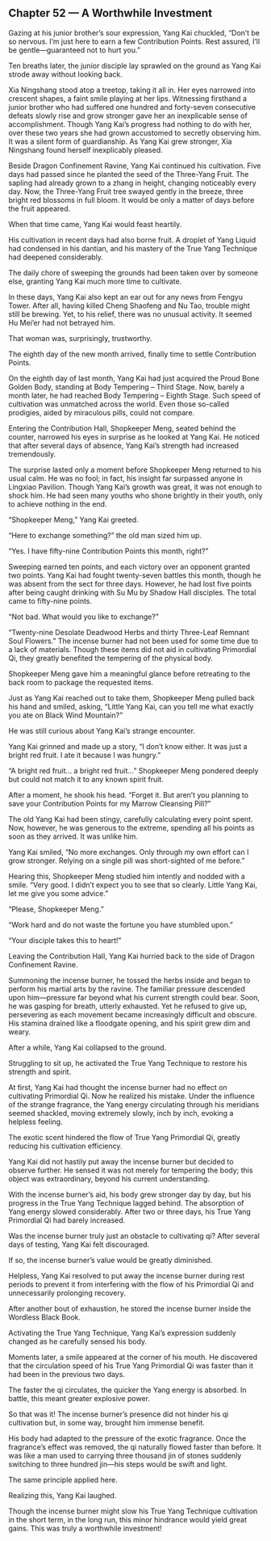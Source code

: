 ## Chapter 52 — A Worthwhile Investment

Gazing at his junior brother’s sour expression, Yang Kai chuckled, “Don’t be so nervous. I’m just here to earn a few Contribution Points. Rest assured, I’ll be gentle—guaranteed not to hurt you.”

Ten breaths later, the junior disciple lay sprawled on the ground as Yang Kai strode away without looking back.

Xia Ningshang stood atop a treetop, taking it all in. Her eyes narrowed into crescent shapes, a faint smile playing at her lips. Witnessing firsthand a junior brother who had suffered one hundred and forty-seven consecutive defeats slowly rise and grow stronger gave her an inexplicable sense of accomplishment. Though Yang Kai’s progress had nothing to do with her, over these two years she had grown accustomed to secretly observing him. It was a silent form of guardianship. As Yang Kai grew stronger, Xia Ningshang found herself inexplicably pleased.

Beside Dragon Confinement Ravine, Yang Kai continued his cultivation. Five days had passed since he planted the seed of the Three-Yang Fruit. The sapling had already grown to a zhang in height, changing noticeably every day. Now, the Three-Yang Fruit tree swayed gently in the breeze, three bright red blossoms in full bloom. It would be only a matter of days before the fruit appeared.

When that time came, Yang Kai would feast heartily.

His cultivation in recent days had also borne fruit. A droplet of Yang Liquid had condensed in his dantian, and his mastery of the True Yang Technique had deepened considerably.

The daily chore of sweeping the grounds had been taken over by someone else, granting Yang Kai much more time to cultivate.

In these days, Yang Kai also kept an ear out for any news from Fengyu Tower. After all, having killed Cheng Shaofeng and Nu Tao, trouble might still be brewing. Yet, to his relief, there was no unusual activity. It seemed Hu Mei’er had not betrayed him.

That woman was, surprisingly, trustworthy.

The eighth day of the new month arrived, finally time to settle Contribution Points.

On the eighth day of last month, Yang Kai had just acquired the Proud Bone Golden Body, standing at Body Tempering – Third Stage. Now, barely a month later, he had reached Body Tempering – Eighth Stage. Such speed of cultivation was unmatched across the world. Even those so-called prodigies, aided by miraculous pills, could not compare.

Entering the Contribution Hall, Shopkeeper Meng, seated behind the counter, narrowed his eyes in surprise as he looked at Yang Kai. He noticed that after several days of absence, Yang Kai’s strength had increased tremendously.

The surprise lasted only a moment before Shopkeeper Meng returned to his usual calm. He was no fool; in fact, his insight far surpassed anyone in Lingxiao Pavilion. Though Yang Kai’s growth was great, it was not enough to shock him. He had seen many youths who shone brightly in their youth, only to achieve nothing in the end.

“Shopkeeper Meng,” Yang Kai greeted.

“Here to exchange something?” the old man sized him up.

“Yes. I have fifty-nine Contribution Points this month, right?”

Sweeping earned ten points, and each victory over an opponent granted two points. Yang Kai had fought twenty-seven battles this month, though he was absent from the sect for three days. However, he had lost five points after being caught drinking with Su Mu by Shadow Hall disciples. The total came to fifty-nine points.

“Not bad. What would you like to exchange?”

“Twenty-nine Desolate Deadwood Herbs and thirty Three-Leaf Remnant Soul Flowers.” The incense burner had not been used for some time due to a lack of materials. Though these items did not aid in cultivating Primordial Qi, they greatly benefited the tempering of the physical body.

Shopkeeper Meng gave him a meaningful glance before retreating to the back room to package the requested items.

Just as Yang Kai reached out to take them, Shopkeeper Meng pulled back his hand and smiled, asking, “Little Yang Kai, can you tell me what exactly you ate on Black Wind Mountain?”

He was still curious about Yang Kai’s strange encounter.

Yang Kai grinned and made up a story, “I don’t know either. It was just a bright red fruit. I ate it because I was hungry.”

“A bright red fruit… a bright red fruit…” Shopkeeper Meng pondered deeply but could not match it to any known spirit fruit.

After a moment, he shook his head. “Forget it. But aren’t you planning to save your Contribution Points for my Marrow Cleansing Pill?”

The old Yang Kai had been stingy, carefully calculating every point spent. Now, however, he was generous to the extreme, spending all his points as soon as they arrived. It was unlike him.

Yang Kai smiled, “No more exchanges. Only through my own effort can I grow stronger. Relying on a single pill was short-sighted of me before.”

Hearing this, Shopkeeper Meng studied him intently and nodded with a smile. “Very good. I didn’t expect you to see that so clearly. Little Yang Kai, let me give you some advice.”

“Please, Shopkeeper Meng.”

“Work hard and do not waste the fortune you have stumbled upon.”

“Your disciple takes this to heart!”

Leaving the Contribution Hall, Yang Kai hurried back to the side of Dragon Confinement Ravine.

Summoning the incense burner, he tossed the herbs inside and began to perform his martial arts by the ravine. The familiar pressure descended upon him—pressure far beyond what his current strength could bear. Soon, he was gasping for breath, utterly exhausted. Yet he refused to give up, persevering as each movement became increasingly difficult and obscure. His stamina drained like a floodgate opening, and his spirit grew dim and weary.

After a while, Yang Kai collapsed to the ground.

Struggling to sit up, he activated the True Yang Technique to restore his strength and spirit.

At first, Yang Kai had thought the incense burner had no effect on cultivating Primordial Qi. Now he realized his mistake. Under the influence of the strange fragrance, the Yang energy circulating through his meridians seemed shackled, moving extremely slowly, inch by inch, evoking a helpless feeling.

The exotic scent hindered the flow of True Yang Primordial Qi, greatly reducing his cultivation efficiency.

Yang Kai did not hastily put away the incense burner but decided to observe further. He sensed it was not merely for tempering the body; this object was extraordinary, beyond his current understanding.

With the incense burner’s aid, his body grew stronger day by day, but his progress in the True Yang Technique lagged behind. The absorption of Yang energy slowed considerably. After two or three days, his True Yang Primordial Qi had barely increased.

Was the incense burner truly just an obstacle to cultivating qi? After several days of testing, Yang Kai felt discouraged.

If so, the incense burner’s value would be greatly diminished.

Helpless, Yang Kai resolved to put away the incense burner during rest periods to prevent it from interfering with the flow of his Primordial Qi and unnecessarily prolonging recovery.

After another bout of exhaustion, he stored the incense burner inside the Wordless Black Book.

Activating the True Yang Technique, Yang Kai’s expression suddenly changed as he carefully sensed his body.

Moments later, a smile appeared at the corner of his mouth. He discovered that the circulation speed of his True Yang Primordial Qi was faster than it had been in the previous two days.

The faster the qi circulates, the quicker the Yang energy is absorbed. In battle, this meant greater explosive power.

So that was it! The incense burner’s presence did not hinder his qi cultivation but, in some way, brought him immense benefit.

His body had adapted to the pressure of the exotic fragrance. Once the fragrance’s effect was removed, the qi naturally flowed faster than before. It was like a man used to carrying three thousand jin of stones suddenly switching to three hundred jin—his steps would be swift and light.

The same principle applied here.

Realizing this, Yang Kai laughed.

Though the incense burner might slow his True Yang Technique cultivation in the short term, in the long run, this minor hindrance would yield great gains. This was truly a worthwhile investment!